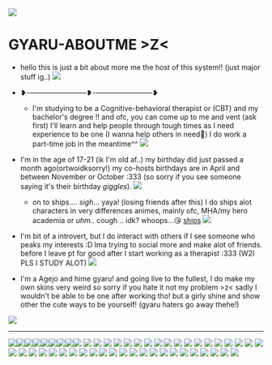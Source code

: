 ![](https://64.media.tumblr.com/551c5f7cb670d6b24968da483de3b5e1/dc6648262ddac9c0-f0/s500x750/e28f6e546b9560aa67a5caa07c340cecdcf92a04.pnj)
# GYARU-ABOUTME >Z<
 - hello this is just a bit about more me the host of this system!! (just major stuff ig..) ![](https://64.media.tumblr.com/332f83811731c6bdcc49d6da665688f8/dc6648262ddac9c0-92/s100x200/69400c60b7057c4a00dacd8722e58033a3a2eddb.gifv)
 - ❥-————————❥-————————❥

    - I'm studying to be a Cognitive-behavioral therapist or (CBT) and my bachelor's degree !! and ofc, you can come up to me and vent (ask first) I'll learn and help people through tough times as I need experience to be one (I wanna help others in need🙏) I do work a part-time job in the meantime^^
![](https://64.media.tumblr.com/6847d828e0610397fe0f611fea6dab43/dc6648262ddac9c0-ca/s400x600/f25123e2185cc63eda71dcdc356e5790a978ecb2.pnj)
  - I'm in the age of 17-21 (ik I'm old af..) my birthday did just passed a month ago(ortwoidksorry!) my co-hosts birthdays are in April and between November or October :333 (so sorry if you see someone saying it's their birthday *giggles*).
![](https://64.media.tumblr.com/6847d828e0610397fe0f611fea6dab43/dc6648262ddac9c0-ca/s400x600/f25123e2185cc63eda71dcdc356e5790a978ecb2.pnj)
    - on to ships.... *sigh*... yaya! (losing friends after this)
      I do ships alot characters in very differences animes, mainly ofc, MHA/my hero academia or *uhm..* cough .. idk? whoops...😘 [ships](https://rentry.co/ShipsiLove)
![](https://64.media.tumblr.com/6847d828e0610397fe0f611fea6dab43/dc6648262ddac9c0-ca/s400x600/f25123e2185cc63eda71dcdc356e5790a978ecb2.pnj)
   - I'm bit of a introvert, but I do interact with others if I see someone who peaks my interests :D Ima trying to social more and make alot of friends. before I leave pt for good after I start working as a therapist :333 (W2I PLS I STUDY ALOT)
![](https://64.media.tumblr.com/6847d828e0610397fe0f611fea6dab43/dc6648262ddac9c0-ca/s400x600/f25123e2185cc63eda71dcdc356e5790a978ecb2.pnj)

   - I'm a Agejo and hime gyaru! and going live to the fullest, I do make my own skins very weird so sorry if you hate it not my problem >z< sadly I wouldn't be able to be one after working tho! but a girly shine and show other the cute ways to be yourself! (gyaru haters go away thehe!)
   
   ![](https://64.media.tumblr.com/a496b77b4ac229bbba7df9f0bb7c02f1/108877a9712465de-14/s400x600/7e30d7596d90919b2b1779a5cb9d0a3b9c214daa.pnj)
 ***
![](https://64.media.tumblr.com/ff403e02f98a679e8a709608b1b96f8f/64cecb37afacc079-93/s500x750/a3329df62f1b3fddac362043803449e72ad94fde.gifv)![](https://64.media.tumblr.com/a52795d505a1904e4a85d702093b7965/3eb62f1e271f684b-16/s250x400/3b65bdfa93d98c0b0a96d66c934bcc148c4db7bd.gifv)![](https://64.media.tumblr.com/127efb2e3645dd1a9b82bf13bdc47ae3/eea751e2a299cde4-3c/s640x960/09e0d7f8eacac9048edb3578fa55758551a7c37b.gifv)![](https://64.media.tumblr.com/53a76bceef5514454eb5a9cfaa7c78fd/f280675ded344010-60/s640x960/c5f547a478d7aed7934bd60794bf0a95a95ab552.gifv)![](https://64.media.tumblr.com/baaa235606959f093412839480c74e4e/accec96693a4eb1d-0b/s250x400/b7e031cf6459c10205814c89b5449f8c065901c8.gifv)![](https://64.media.tumblr.com/6bd5623969324bb07b258c45c0315cae/333c79aa6197ae16-4c/s250x400/6e6dfa19930ef706ebbd0d596606a69b3dfbe30f.gifv)![](https://64.media.tumblr.com/244d34930e059a4274fe009d8120e12c/333c79aa6197ae16-fd/s250x400/3642d05b7d1bcb990dcd6ce274dcf8948e5206a7.gifv)![](https://64.media.tumblr.com/98e8db826eda621b5ad9c9a05bf67238/271ca49191df0e5d-fc/s250x400/ce0a15081ee6799bfccc5233f042537c1b7383b7.gifv)![](https://64.media.tumblr.com/1b613245ebc47e180ce95924e283d7c3/271ca49191df0e5d-3a/s250x400/e9110e6a91f242e0fe7fe63fc28e6a9c694c3052.gifvifv)
![](https://64.media.tumblr.com/9c5a3fa7ef2fa74aa36e92211debd7a4/c151cbadcef22eab-84/s250x400/9f88372b2e4ca4cf7ac8bf633ad38ec87ff3e19c.gifv)
![](https://64.media.tumblr.com/1d736f75e56c6779fa30d88025dab36e/b8d9733e584a48f0-11/s250x400/0dc83237ee55a3fa2eb5256be4bc78ca43342573.gifv)
![](https://64.media.tumblr.com/5751de8a756ddb3a197c6593b3e8241f/b101001ea3011547-4b/s250x400/702a4727537acdceed770d8e2f6b206ee43c4f0b.gifv)
![](https://adriansblinkiecollection.neocities.org/c37.gif)
![](https://adriansblinkiecollection.neocities.org/d18.gif)
![](https://adriansblinkiecollection.neocities.org/e61.gif)
![](https://adriansblinkiecollection.neocities.org/e95.gif)
![](https://adriansblinkiecollection.neocities.org/v52.gif)
![](https://adriansblinkiecollection.neocities.org/f19.gif)
![](https://adriansblinkiecollection.neocities.org/g67.gif)
![](https://adriansblinkiecollection.neocities.org/g35.gif)
![](https://adriansblinkiecollection.neocities.org/g39.gif)
![](https://adriansblinkiecollection.neocities.org/g100.gif)
![](https://adriansblinkiecollection.neocities.org/w5.gif)
![](https://adriansblinkiecollection.neocities.org/q21.gif)
![](https://adriansblinkiecollection.neocities.org/t10.gif)
![](https://adriansblinkiecollection.neocities.org/x25.gif)
![](https://adriansblinkiecollection.neocities.org/z42.gif)
![](https://adriansblinkiecollection.neocities.org/51.gif)
![](https://adriansblinkiecollection.neocities.org/62.gif)
![](https://adriansblinkiecollection.neocities.org/stamps/d67.gif)
![](https://adriansblinkiecollection.neocities.org/stamps/d78.png)
![](https://adriansblinkiecollection.neocities.org/stamps/d85.png)
![](https://adriansblinkiecollection.neocities.org/stamps/d21.jpg)
![](https://adriansblinkiecollection.neocities.org/stamps/d18.gif)
![](https://adriansblinkiecollection.neocities.org/stamps/b49.jpg)
![](https://adriansblinkiecollection.neocities.org/stamps/i16.png)
![](https://adriansblinkiecollection.neocities.org/stamps/f4.png)
![](https://adriansblinkiecollection.neocities.org/stamps/f60.gif)
![](https://adriansblinkiecollection.neocities.org/stamps/e108.gif)
![](https://adriansblinkiecollection.neocities.org/stamps/k36.gif)
![](https://adriansblinkiecollection.neocities.org/stamps/b58.gif)
![](https://adriansblinkiecollection.neocities.org/stamps/d32.gif)
![](https://adriansblinkiecollection.neocities.org/stamps/d56.png)
![](https://adriansblinkiecollection.neocities.org/stamps/d10.png)
![](https://adriansblinkiecollection.neocities.org/stamps/d39.gif)
![](https://adriansblinkiecollection.neocities.org/stamps/c14.gif)
![](https://adriansblinkiecollection.neocities.org/stamps/d15.jpg)
![](https://adriansblinkiecollection.neocities.org/stamps/c11.gif)
![](https://adriansblinkiecollection.neocities.org/stamps/j18.png)
![](https://64.media.tumblr.com/1fba453ed482eb22f7d81344e3b7453d/dc6648262ddac9c0-6d/s500x750/43e40b8176d66f5c444d3dd2cac8a8508cf76aff.gifv)
